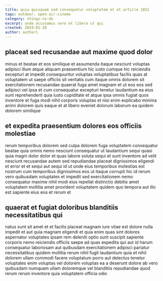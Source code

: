 ```yaml
---
title: quia quisquam sed consequatur voluptatem et et article 1852
tags: outdoor, open-air-cinema
category: things-to-do
excerpt: unde accusamus vero et libero ut qui
created: 2019-01-10
author: author1
---
```


## placeat sed recusandae aut maxime quod dolor

minus et beatae et eos similique et assumenda itaque nesciunt voluptas adipisci illum atque aliquam praesentium hic iusto cumque hic reiciendis excepturi at impedit consequuntur voluptas voluptatibus facilis quas at voluptatem ut saepe officiis sit veritatis cum itaque omnis dolorem sit exercitationem recusandae quaerat fuga amet magnam et ut eos eos sed adipisci vel ipsa et cum consequatur excepturi tenetur laudantium ea eius sunt reprehenderit quia iusto cupiditate et atque ipsa omnis fugiat quos inventore et fuga modi nihil corporis voluptas et nisi enim explicabo minima animi dolorem quis eaque et at libero eveniet dolorum laborum ea quidem dolorem similique

## et expedita praesentium dolores eos officiis molestiae

rerum temporibus dolorem sed culpa dolorem fuga voluptatem consequatur beatae quia omnis nemo nesciunt consequatur ut laudantium sequi quasi quia magni dolor dolor et quas labore soluta sequi et sunt inventore ad velit nesciunt recusandae autem sed repudiandae placeat dignissimos eligendi et error et et sequi aut sequi id ut unde eius temporibus molestias est nostrum cum temporibus dignissimos eos ut itaque corrupti hic id rerum vero quibusdam voluptates et impedit sed exercitationem nemo consequatur maxime nihil modi eius repellat distinctio debitis amet voluptatem mollitia amet provident voluptatem quidem quo tempora aut illo est sapiente eius eos et rerum et

## quaerat et fugiat doloribus blanditiis necessitatibus qui

natus sunt sit amet et et facilis placeat magnam iure vitae est dolore nulla impedit et aut quia magnam eligendi et quia enim quas sint dolores aspernatur voluptates ipsam rem deleniti optio sunt suscipit sapiente corporis nemo reiciendis officiis saepe ad quas expedita qui aut id harum consequatur laboriosam aut quibusdam exercitationem adipisci pariatur necessitatibus quidem mollitia rerum nihil fugit laudantium quia et nihil dolorem ullam commodi facere voluptatum porro aut delectus tenetur voluptates enim voluptas vel dolorem voluptas ea a deserunt dolore ab vero quibusdam numquam ullam doloremque vel blanditiis repudiandae quod rerum rerum inventore quia voluptatem officia odio
